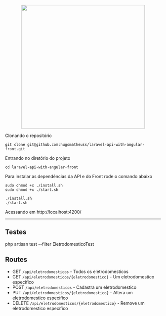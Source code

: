 <p align="center"><a href="https://laravel.com" target="_blank"><img src="https://raw.githubusercontent.com/laravel/art/master/logo-lockup/5%20SVG/2%20CMYK/1%20Full%20Color/laravel-logolockup-cmyk-red.svg" width="400"></a></p>

Clonando o repositório

    git clone git@github.com:hugomatheuss/laravel-api-with-angular-front.git

Entrando no diretório do projeto

    cd laravel-api-with-angular-front

Para instalar as dependências da API e do Front rode o comando abaixo
    
    sudo chmod +x ./install.sh
    sudo chmod +x ./start.sh

    ./install.sh
    ./start.sh


Acessando em http://localhost:4200/

----------
## Testes

php artisan test --filter EletrodomesticoTest

## Routes

- GET `/api/eletrodomesticos` - Todos os eletrodomesticos
- GET `/api/eletrodomesticos/{eletrodomestico}` - Um eletrodomestico específico
- POST `/api/eletrodomesticos` - Cadastra um eletrodomestico
- PUT `/api/eletrodomesticos/{eletrodomestico}` - Altera um eletrodomestico específico
- DELETE `/api/eletrodomesticos/{eletrodomestico}` - Remove um eletrodomestico específico

